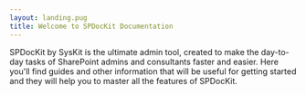 ```yaml
---
layout: landing.pug
title: Welcome to SPDocKit Documentation 
---
```


SPDocKit by SysKit is the ultimate admin tool, created to make the day-to-day tasks of SharePoint admins and consultants faster and easier. Here you'll find guides and other information that will be useful for getting started and they will help you to master all the features of SPDocKit. 